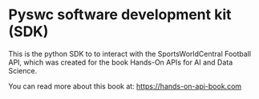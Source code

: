 # Pyswc software development kit (SDK)
This is the python SDK to to interact with the SportsWorldCentral Football API, which was created for the book Hands-On APIs for AI and Data Science. 

You can read more about this book at: https://hands-on-api-book.com

